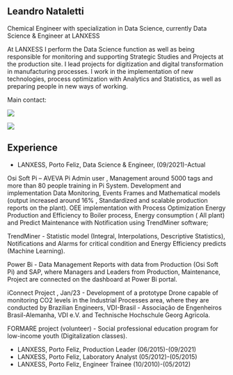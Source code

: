 ## Leandro Nataletti 

Chemical Engineer with specialization in Data Science, currently Data Science & Engineer at LANXESS

At LANXESS I perform the Data Science function as well as being responsible for monitoring and supporting Strategic Studies and Projects at the production site. I lead projects for digitization and digital transformation in manufacturing processes. I work in the implementation of new technologies, process optimization with Analytics and Statistics, as well as preparing people in new ways of working.

Main contact:

<a href="https://www.linkedin.com/in/leandronataletti/" target="_blank"><img src="https://img.shields.io/badge/-LinkedIn-%230077B5?style=for-the-badge&logo=linkedin&logoColor=white" target="_blank"></a>   
</div> <a href = "natalettifacens@gmail.com"><img src="https://img.shields.io/badge/Gmail-D14836?style=for-the-badge&logo=gmail&logoColor=white" target="_blank"></a>

## Experience

- LANXESS, Porto Feliz, Data Science & Engineer, (09/2021)-Actual
  
Osi Soft Pi – AVEVA Pi Admin user , Management around 5000 tags and more than 80 people training in Pi System. Development and implementation Data Monitoring, Events Frames and Mathematical models (output increased around 16% , Standardized and scalable production reports on the plant). 
OEE implementation with Process Optimization
Energy Production and Efficiency to Boiler process, Energy consumption ( All plant) and Predict Maintenance with Notification using TrendMiner software;

TrendMiner - Statistic model (Integral, Interpolations, Descriptive Statistics), Notifications and Alarms for critical condition and Energy Efficiency predicts (Machine Learning).

Power Bi - Data Management Reports with data from Production (Osi Soft Pi)  and SAP, where Managers and Leaders from Production, Maintenance, Project are connected on the dashboard at Power Bi portal. 

iConnect Project , Jan/23 - Development of a prototype Drone capable of monitoring CO2 levels in the Industrial Processes area, where they are conducted by Brazilian Engineers, VDI-Brasil - Associação de Engenheiros Brasil-Alemanha, VDI e.V. and Technische Hochschule Georg Agricola.

FORMARE project (volunteer) - Social professional education program for low-income youth (Digitalization classes).

- LANXESS, Porto Feliz, Production Leader (06/2015)-(09/2021)
- LANXESS, Porto Feliz, Laboratory Analyst (05/2012)-(05/2015)
- LANXESS, Porto Feliz, Engineer Trainee (10/2010)-(05/2012)

<!--
**natalettileandro/natalettileandro** is a ✨ _special_ ✨ repository because its `README.md` (this file) appears on your GitHub profile.

Here are some ideas to get you started:

- 🔭 I’m currently working on ...
- 🌱 I’m currently learning ...
- 👯 I’m looking to collaborate on ...
- 🤔 I’m looking for help with ...
- 💬 Ask me about ...
- 📫 How to reach me: ...
- 😄 Pronouns: ...
- ⚡ Fun fact: ...
-->
